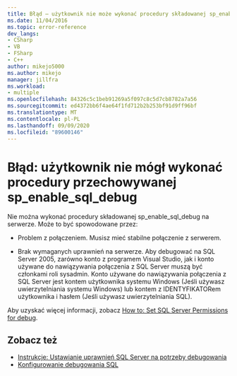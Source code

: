 ```yaml
---
title: Błąd — użytkownik nie może wykonać procedury składowanej sp_enable_sql_debug | Microsoft Docs
ms.date: 11/04/2016
ms.topic: error-reference
dev_langs:
- CSharp
- VB
- FSharp
- C++
author: mikejo5000
ms.author: mikejo
manager: jillfra
ms.workload:
- multiple
ms.openlocfilehash: 84326c5c1beb91269a5f097c8c5d7cb8782a7a56
ms.sourcegitcommit: ed4372bb6f4ae64f1fd712b2b253bf91d9ff96bf
ms.translationtype: MT
ms.contentlocale: pl-PL
ms.lasthandoff: 09/09/2020
ms.locfileid: "89600146"
---
```

# <a name="error-user-could-not-execute-stored-procedure-sp_enable_sql_debug"></a>Błąd: użytkownik nie mógł wykonać procedury przechowywanej sp_enable_sql_debug

Nie można wykonać procedury składowanej sp_enable_sql_debug na serwerze. Może to być spowodowane przez:

- Problem z połączeniem. Musisz mieć stabilne połączenie z serwerem.

- Brak wymaganych uprawnień na serwerze. Aby debugować na SQL Server 2005, zarówno konto z programem Visual Studio, jak i konto używane do nawiązywania połączenia z SQL Server muszą być członkami roli sysadmin. Konto używane do nawiązywania połączenia z SQL Server jest kontem użytkownika systemu Windows (Jeśli używasz uwierzytelniania systemu Windows) lub kontem z IDENTYFIKATORem użytkownika i hasłem (Jeśli używasz uwierzytelniania SQL).

Aby uzyskać więcej informacji, zobacz [How to: Set SQL Server Permissions for debug](/previous-versions/w1bhybwz(v=vs.100)).

## <a name="see-also"></a>Zobacz też

- [Instrukcje: Ustawianie uprawnień SQL Server na potrzeby debugowania](/previous-versions/w1bhybwz(v=vs.100))
- [Konfigurowanie debugowania SQL](/previous-versions/visualstudio/visual-studio-2010/s4sszxst\(v\=vs.100\))